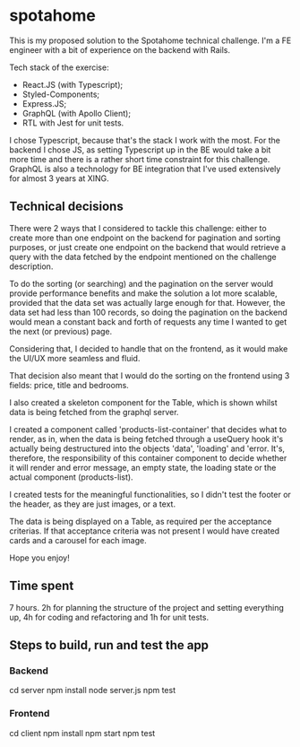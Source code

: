 # spotahome

This is my proposed solution to the Spotahome technical challenge.
I'm a FE engineer with a bit of experience on the backend with Rails.

Tech stack of the exercise:

- React.JS (with Typescript);
- Styled-Components;
- Express.JS;
- GraphQL (with Apollo Client);
- RTL with Jest for unit tests.

I chose Typescript, because that's the stack I work with the most. For the backend I chose JS, as setting Typescript up in the BE would take a bit more time and there is a rather short time constraint for this challenge.
GraphQL is also a technology for BE integration that I've used extensively for almost 3 years at XING.

## Technical decisions

There were 2 ways that I considered to tackle this challenge: either to create more than one endpoint on the backend for pagination and sorting purposes, or just create one endpoint on the backend that would retrieve a query with the data fetched by the endpoint mentioned on the challenge description.

To do the sorting (or searching) and the pagination on the server would provide performance benefits and make the solution a lot more scalable, provided that the data set was actually large enough for that.
However, the data set had less than 100 records, so doing the pagination on the backend would mean a constant back and forth of requests any time I wanted to get the next (or previous) page.

Considering that, I decided to handle that on the frontend, as it would make the UI/UX more seamless and fluid.

That decision also meant that I would do the sorting on the frontend using 3 fields: price, title and bedrooms.

I also created a skeleton component for the Table, which is shown whilst data is being fetched from the graphql server.

I created a component called 'products-list-container' that decides what to render, as in, when the data is being fetched through a useQuery hook it's actually being destructured into the objects 'data', 'loading' and 'error. It's, therefore, the responsibility of this container component to decide whether it will render and error message, an empty state, the loading state or the actual component (products-list).

I created tests for the meaningful functionalities, so I didn't test the footer or the header, as they are just images, or a text.

The data is being displayed on a Table, as required per the acceptance criterias.
If that acceptance criteria was not present I would have created cards and a carousel for each image.

Hope you enjoy!

## Time spent

7 hours. 2h for planning the structure of the project and setting everything up, 4h for coding and refactoring and 1h for unit tests.

## Steps to build, run and test the app

### Backend

cd server
npm install
node server.js
npm test

### Frontend

cd client
npm install
npm start
npm test
